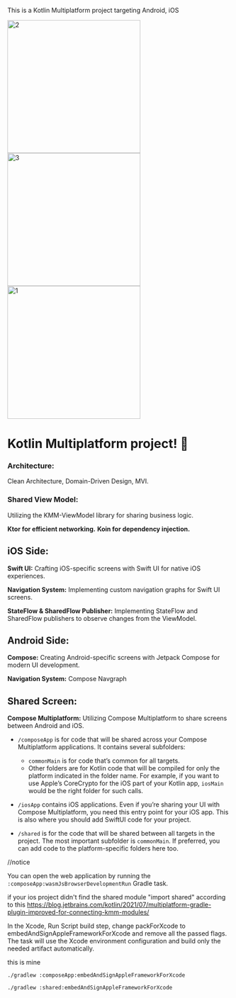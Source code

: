 This is a Kotlin Multiplatform project targeting Android, iOS

<img width="300" alt="2" src="https://github.com/mahdizareeii/KotlinMultiPlatform/assets/34120686/4fc6f30d-1828-4668-b3e0-ad046ddd9bc0">
<img width="300" alt="3" src="https://github.com/mahdizareeii/KotlinMultiPlatform/assets/34120686/44ea5136-8053-4027-9cf4-f9dcc8cfc84b">
<img width="300" alt="1" src="https://github.com/mahdizareeii/KotlinMultiPlatform/assets/34120686/56589fcc-93d8-4c5f-91f6-cef8a26bc87e">

# Kotlin Multiplatform project! 🚀

### Architecture: 
Clean Architecture, Domain-Driven Design, MVI.

### Shared View Model: 
Utilizing the KMM-ViewModel library for sharing business logic.

**Ktor for efficient networking.**
**Koin for dependency injection.**


## iOS Side:
**Swift UI:**
Crafting iOS-specific screens with Swift UI for native iOS experiences.


**Navigation System:** Implementing custom navigation graphs for Swift UI screens.

**StateFlow & SharedFlow Publisher:** Implementing StateFlow and SharedFlow publishers to observe changes from the ViewModel.

## Android Side:
**Compose:** Creating Android-specific screens with Jetpack Compose for modern UI development.

**Navigation System:** Compose Navgraph

## Shared Screen:
**Compose Multiplatform:** Utilizing Compose Multiplatform to share screens between Android and iOS.

* `/composeApp` is for code that will be shared across your Compose Multiplatform applications.
  It contains several subfolders:
  - `commonMain` is for code that’s common for all targets.
  - Other folders are for Kotlin code that will be compiled for only the platform indicated in the folder name.
    For example, if you want to use Apple’s CoreCrypto for the iOS part of your Kotlin app,
    `iosMain` would be the right folder for such calls.

* `/iosApp` contains iOS applications. Even if you’re sharing your UI with Compose Multiplatform, 
  you need this entry point for your iOS app. This is also where you should add SwiftUI code for your project.

* `/shared` is for the code that will be shared between all targets in the project.
  The most important subfolder is `commonMain`. If preferred, you can add code to the platform-specific folders here too.


//notice

You can open the web application by running the `:composeApp:wasmJsBrowserDevelopmentRun` Gradle task.

if your ios project didn't find the shared module "import shared"
according to this https://blog.jetbrains.com/kotlin/2021/07/multiplatform-gradle-plugin-improved-for-connecting-kmm-modules/

In the Xcode, Run Script build step, change packForXcode to embedAndSignAppleFrameworkForXcode and remove all the passed flags. The task will use the Xcode environment configuration and build only the needed artifact automatically.

this is mine 

    ./gradlew :composeApp:embedAndSignAppleFrameworkForXcode
    
    ./gradlew :shared:embedAndSignAppleFrameworkForXcode

